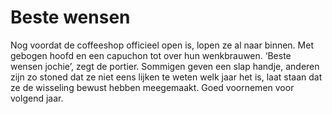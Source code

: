 # Beste wensen
Nog voordat de coffeeshop officieel open is, lopen ze al naar binnen. Met gebogen hoofd en een capuchon tot over hun wenkbrauwen. ‘Beste wensen jochie’, zegt de portier. Sommigen geven een slap handje, anderen zijn zo stoned dat ze niet eens lijken te weten welk jaar het is, laat staan dat ze de wisseling bewust hebben meegemaakt. Goed voornemen voor volgend jaar.